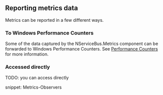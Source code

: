 ## Reporting metrics data

Metrics can be reported in a few different ways.

### To Windows Performance Counters

Some of the data captured by the NServiceBus.Metrics component can be forwarded to Windows Performance Counters. See [Performance Counters](./performance-counters.md) for more information.

### Accessed directly

TODO: you can access directly 

snippet: Metrics-Observers